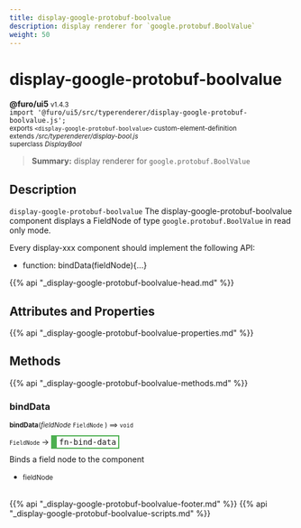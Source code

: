 ```yaml
---
title: display-google-protobuf-boolvalue
description: display renderer for `google.protobuf.BoolValue`
weight: 50
---
```


# display-google-protobuf-boolvalue
**@furo/ui5** <small>v1.4.3</small>
<br>`import '@furo/ui5/src/typerenderer/display-google-protobuf-boolvalue.js';`<small>
<br>exports `<display-google-protobuf-boolvalue>` custom-element-definition
<br>extends */src/typerenderer/display-bool.js*
<br>superclass *DisplayBool*</small>

> **Summary:** display renderer for `google.protobuf.BoolValue`

## Description

`display-google-protobuf-boolvalue`
The display-google-protobuf-boolvalue component displays a FieldNode of type `google.protobuf.BoolValue` in read only mode.

Every display-xxx component should implement the following API:
- function: bindData(fieldNode){...}

{{% api "_display-google-protobuf-boolvalue-head.md" %}}

## Attributes and Properties
{{% api "_display-google-protobuf-boolvalue-properties.md" %}}





## Methods
{{% api "_display-google-protobuf-boolvalue-methods.md" %}}


### **bindData**
<small>**bindData**(*fieldNode* `FieldNode` ) ⟹ `void`</small>

<small>`FieldNode` </small> →
<span  style="border-width:2px 2px 2px 10px; border-style: solid;border-color:  rgb(76, 175, 80);font-family:monospace; padding:2px 4px;">fn-bind-data</span>

Binds a field node to the component

- <small>fieldNode </small>
<br><br>





{{% api "_display-google-protobuf-boolvalue-footer.md" %}}
{{% api "_display-google-protobuf-boolvalue-scripts.md" %}}
